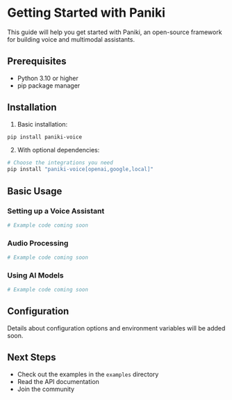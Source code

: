 # Getting Started with Paniki

This guide will help you get started with Paniki, an open-source framework for building voice and multimodal assistants.

## Prerequisites

- Python 3.10 or higher
- pip package manager

## Installation

1. Basic installation:
```bash
pip install paniki-voice
```

2. With optional dependencies:
```bash
# Choose the integrations you need
pip install "paniki-voice[openai,google,local]"
```

## Basic Usage

### Setting up a Voice Assistant

```python
# Example code coming soon
```

### Audio Processing

```python
# Example code coming soon
```

### Using AI Models

```python
# Example code coming soon
```

## Configuration

Details about configuration options and environment variables will be added soon.

## Next Steps

- Check out the examples in the `examples` directory
- Read the API documentation
- Join the community